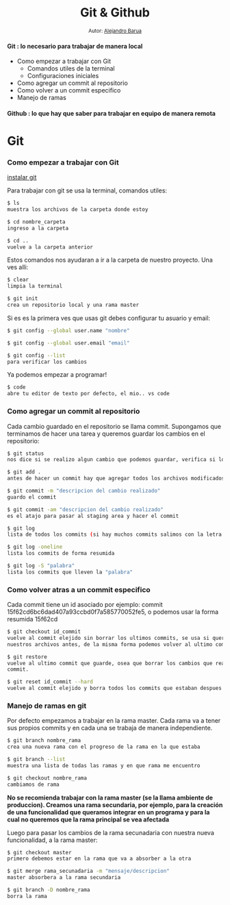 <div align="center">
  <h1> Git & Github </h1>
 
  <sub>Autor:
  <a href="#" target="_blank">Alejandro Barua</a><br>
  </sub>
</div>

#### Git : lo necesario para trabajar de manera local

- Como empezar a trabajar con Git
  - Comandos utiles de la terminal
  - Configuraciones iniciales
- Como agregar un commit al repositorio
- Como volver a un commit especifico
- Manejo de ramas

#### Github : lo que hay que saber para trabajar en equipo de manera remota

# Git

### Como empezar a trabajar con Git

[instalar git](https://git-scm.com/downloads)

Para trabajar con git se usa la terminal, comandos utiles:

```sh
$ ls
muestra los archivos de la carpeta donde estoy
```

```sh
$ cd nombre_carpeta
ingreso a la carpeta
```

```sh
$ cd ..
vuelve a la carpeta anterior
```

Estos comandos nos ayudaran a ir a la carpeta de nuestro proyecto. Una ves alli:

```sh
$ clear
limpia la terminal
```

```sh
$ git init
crea un repositorio local y una rama master
```

Si es es la primera ves que usas git debes configurar tu asuario y email:

```sh
$ git config --global user.name "nombre"
```

```sh
$ git config --global user.email "email"
```

```sh
$ git config --list
para verificar los cambios
```

Ya podemos empezar a programar!

```sh
$ code
abre tu editor de texto por defecto, el mio.. vs code
```

### Como agregar un commit al repositorio

Cada cambio guardado en el repositorio se llama commit.
Supongamos que terminamos de hacer una tarea y queremos guardar los cambios en el repositorio:

```sh
$ git status
nos dice si se realizo algun cambio que podemos guardar, verifica si los cambios se agregaron al staging area
```

```sh
$ git add .
antes de hacer un commit hay que agregar todos los archivos modificados al staging area
```

```sh
$ git commit -m "descripcion del cambio realizado"
guardo el commit
```

```sh
$ git commit -am "descripcion del cambio realizado"
es el atajo para pasar al staging area y hacer el commit
```

```sh
$ git log
lista de todos los commits (si hay muchos commits salimos con la letra q)
```

```sh
$ git log -oneline
lista los commits de forma resumida
```

```sh
$ git log -S "palabra"
lista los commits que lleven la "palabra"
```

### Como volver atras a un commit especifico

Cada commit tiene un id asociado por ejemplo: commit 15f62cd6bc6dad407a93ccbd0f7a585770052fe5, o podemos usar la forma resumida 15f62cd

```sh
$ git checkout id_commit
vuelve al commit elejido sin borrar los ultimos commits, se usa si queremos ver como estaban
nuestros archivos antes, de la misma forma podemos volver al ultimo commit
```

```sh
$ git restore
vuelve al ultimo commit que guarde, osea que borrar los cambios que realize despues del ultimo
commit.
```

```sh
$ git reset id_commit --hard
vuelve al commit elejido y borra todos los commits que estaban despues de este
```

### Manejo de ramas en git

Por defecto empezamos a trabajar en la rama master.
Cada rama va a tener sus propios commits y en cada una se trabaja de manera independiente.

```sh
$ git branch nombre_rama
crea una nueva rama con el progreso de la rama en la que estaba
```

```sh
$ git branch --list
muestra una lista de todas las ramas y en que rama me encuentro
```

```sh
$ git checkout nombre_rama
cambiamos de rama
```

**No se recomienda trabajar con la rama master (se la llama ambiente de produccion). Creamos una rama secundaria, por ejemplo, para la creación de una funcionalidad que queramos integrar en un programa y para la cual no queremos que la rama principal se vea afectada**

Luego para pasar los cambios de la rama secunadaria con nuestra nueva funcionalidad, a la rama master:

```sh
$ git checkout master
primero debemos estar en la rama que va a absorber a la otra
```

```sh
$ git merge rama_secunadaria -m "mensaje/descripcion"
master absorbera a la rama secundaria
```

```sh
$ git branch -D nombre_rama
borra la rama
```

